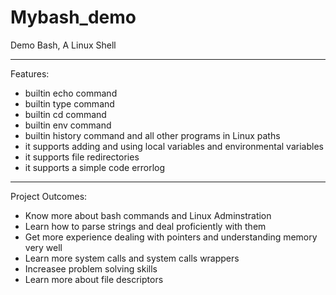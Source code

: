 # Mybash_demo
Demo Bash, A Linux Shell
**************************************************************************************
Features:
- builtin echo command
- builtin type command
- builtin cd command
- builtin env command
- builtin history command
and all other programs in Linux paths
- it supports adding and using local variables and environmental variables
- it supports file redirectories
- it supports a simple code errorlog
**************************************************************************************
Project Outcomes:
- Know more about bash commands and Linux Adminstration
- Learn how to parse strings and deal proficiently with them
- Get more experience dealing with pointers and understanding memory very well
- Learn more system calls and system calls wrappers
- Increasee problem solving skills
- Learn more about file descriptors
